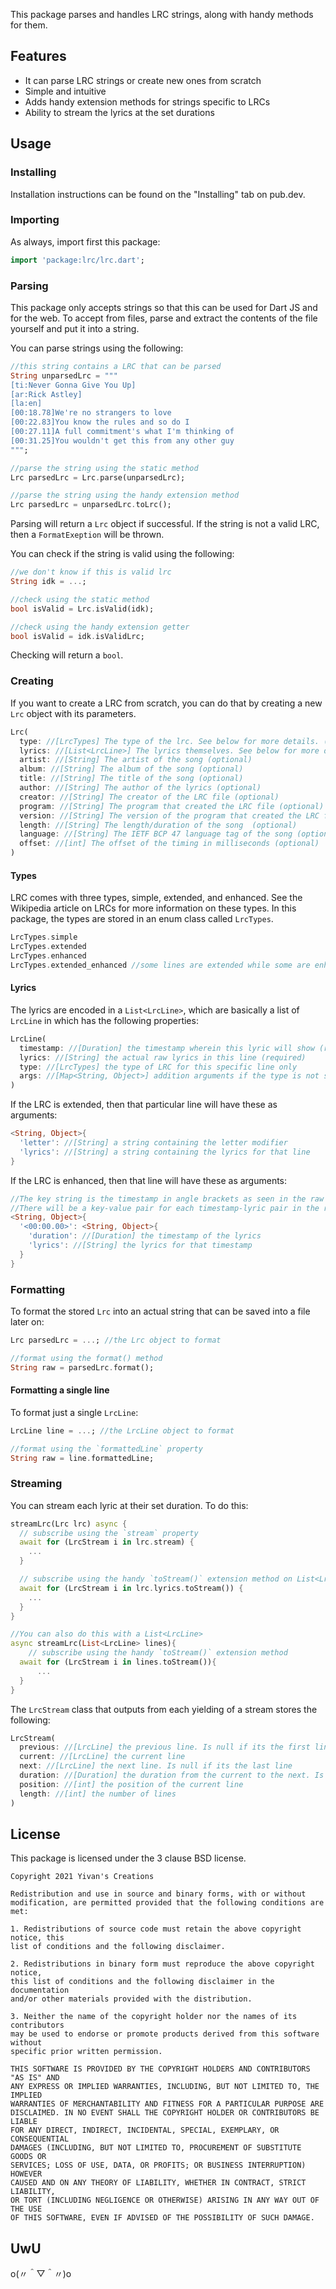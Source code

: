 This package parses and handles LRC strings, along with handy methods for them.

## Features
* It can parse LRC strings or create new ones from scratch
* Simple and intuitive
* Adds handy extension methods for strings specific to LRCs
* Ability to stream the lyrics at the set durations

## Usage
### Installing
Installation instructions can be found on the "Installing" tab on pub.dev.

### Importing
As always, import first this package:
```dart
import 'package:lrc/lrc.dart';
```

### Parsing
This package only accepts strings so that this can be used for Dart JS and for the web. To accept from files, parse and extract the contents of the file yourself and put it into a string.

You can parse strings using the following:

```dart
//this string contains a LRC that can be parsed
String unparsedLrc = """
[ti:Never Gonna Give You Up]
[ar:Rick Astley]
[la:en]
[00:18.78]We're no strangers to love
[00:22.83]You know the rules and so do I
[00:27.11]A full commitment's what I'm thinking of
[00:31.25]You wouldn't get this from any other guy
"""; 

//parse the string using the static method
Lrc parsedLrc = Lrc.parse(unparsedLrc);

//parse the string using the handy extension method
Lrc parsedLrc = unparsedLrc.toLrc();
```

Parsing will return a `Lrc` object if successful. If the string is not a valid LRC, then a `FormatExeption` will be thrown.

You can check if the string is valid using the following:

```dart
//we don't know if this is valid lrc
String idk = ...; 

//check using the static method
bool isValid = Lrc.isValid(idk);

//check using the handy extension getter
bool isValid = idk.isValidLrc;
```
Checking will return a `bool`.

### Creating
If you want to create a LRC from scratch, you can do that by creating a new `Lrc` object with its parameters.

```dart
Lrc(
  type: //[LrcTypes] The type of the lrc. See below for more details. (required)
  lyrics: //[List<LrcLine>] The lyrics themselves. See below for more details. (required)
  artist: //[String] The artist of the song (optional)
  album: //[String] The album of the song (optional)
  title: //[String] The title of the song (optional)
  author: //[String] The author of the lyrics (optional)
  creator: //[String] The creator of the LRC file (optional)
  program: //[String] The program that created the LRC file (optional)
  version: //[String] The version of the program that created the LRC file (optional)
  length: //[String] The length/duration of the song  (optional)
  language: //[String] The IETF BCP 47 language tag of the song (optional)
  offset: //[int] The offset of the timing in milliseconds (optional)
)
```

#### Types
LRC comes with three types, simple, extended, and enhanced. See the Wikipedia article on LRCs for more information on these types. In this package, the types are stored in an enum class called `LrcTypes`.

```dart
LrcTypes.simple
LrcTypes.extended
LrcTypes.enhanced
LrcTypes.extended_enhanced //some lines are extended while some are enhanced
```

#### Lyrics
The lyrics are encoded in a `List<LrcLine>`, which are basically a list of `LrcLine` in which has the following properties:

```dart
LrcLine(
  timestamp: //[Duration] the timestamp wherein this lyric will show (required)
  lyrics: //[String] the actual raw lyrics in this line (required)
  type: //[LrcTypes] the type of LRC for this specific line only
  args: //[Map<String, Object>] addition arguments if the type is not simple (optional)
)
```

If the LRC is extended, then that particular line will have these as arguments:

```dart
<String, Object>{
  'letter': //[String] a string containing the letter modifier
  'lyrics': //[String] a string containing the lyrics for that line
}
```

If the LRC is enhanced, then that line will have these as arguments:

```dart
//The key string is the timestamp in angle brackets as seen in the raw lyrics.
//There will be a key-value pair for each timestamp-lyric pair in the raw line.
<String, Object>{
  '<00:00.00>': <String, Object>{
    'duration': //[Duration] the timestamp of the lyrics
	'lyrics': //[String] the lyrics for that timestamp
  }
}
```

### Formatting
To format the stored `Lrc` into an actual string that can be saved into a file later on:

```dart
Lrc parsedLrc = ...; //the Lrc object to format

//format using the format() method
String raw = parsedLrc.format();
```

#### Formatting a single line
To format just a single `LrcLine`:
```dart
LrcLine line = ...; //the LrcLine object to format

//format using the `formattedLine` property
String raw = line.formattedLine;
```

### Streaming
You can stream each lyric at their set duration. To do this:

```dart
streamLrc(Lrc lrc) async {
  // subscribe using the `stream` property
  await for (LrcStream i in lrc.stream) {
    ...
  }

  // subscribe using the handy `toStream()` extension method on List<LrcLine>
  await for (LrcStream i in lrc.lyrics.toStream()) {
    ...
  }
}

//You can also do this with a List<LrcLine>
async streamLrc(List<LrcLine> lines){
	// subscribe using the handy `toStream()` extension method
  await for (LrcStream i in lines.toStream()){
	  ...
  }
}
```
The `LrcStream` class that outputs from each yielding of a stream stores the following:
```dart
LrcStream(
  previous: //[LrcLine] the previous line. Is null if its the first line
  current: //[LrcLine] the current line
  next: //[LrcLine] the next line. Is null if its the last line
  duration: //[Duration] the duration from the current to the next. Is null if its the last line
  position: //[int] the position of the current line
  length: //[int] the number of lines
)
```

## License
This package is licensed under the 3 clause BSD license.
```
Copyright 2021 Yivan's Creations

Redistribution and use in source and binary forms, with or without
modification, are permitted provided that the following conditions are met:

1. Redistributions of source code must retain the above copyright notice, this
list of conditions and the following disclaimer.

2. Redistributions in binary form must reproduce the above copyright notice,
this list of conditions and the following disclaimer in the documentation
and/or other materials provided with the distribution.

3. Neither the name of the copyright holder nor the names of its contributors
may be used to endorse or promote products derived from this software without
specific prior written permission.

THIS SOFTWARE IS PROVIDED BY THE COPYRIGHT HOLDERS AND CONTRIBUTORS "AS IS" AND
ANY EXPRESS OR IMPLIED WARRANTIES, INCLUDING, BUT NOT LIMITED TO, THE IMPLIED
WARRANTIES OF MERCHANTABILITY AND FITNESS FOR A PARTICULAR PURPOSE ARE
DISCLAIMED. IN NO EVENT SHALL THE COPYRIGHT HOLDER OR CONTRIBUTORS BE LIABLE
FOR ANY DIRECT, INDIRECT, INCIDENTAL, SPECIAL, EXEMPLARY, OR CONSEQUENTIAL
DAMAGES (INCLUDING, BUT NOT LIMITED TO, PROCUREMENT OF SUBSTITUTE GOODS OR
SERVICES; LOSS OF USE, DATA, OR PROFITS; OR BUSINESS INTERRUPTION) HOWEVER
CAUSED AND ON ANY THEORY OF LIABILITY, WHETHER IN CONTRACT, STRICT LIABILITY,
OR TORT (INCLUDING NEGLIGENCE OR OTHERWISE) ARISING IN ANY WAY OUT OF THE USE
OF THIS SOFTWARE, EVEN IF ADVISED OF THE POSSIBILITY OF SUCH DAMAGE.
```

## UwU
o(〃＾▽＾〃)o